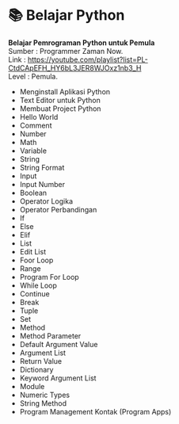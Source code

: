 # 📚 Belajar Python
**Belajar Pemrograman Python untuk Pemula**<br>
Sumber : Programmer Zaman Now.<br>
Link : https://youtube.com/playlist?list=PL-CtdCApEFH_HY6bL3JER8WJOxz1nb3_H<br>
Level : Pemula.

- Menginstall Aplikasi Python
- Text Editor untuk Python
- Membuat Project Python
- Hello World
- Comment
- Number
- Math
- Variable
- String
- String Format
- Input
- Input Number
- Boolean
- Operator Logika
- Operator Perbandingan
- If
- Else
- Elif
- List
- Edit List
- Foor Loop
- Range
- Program For Loop
- While Loop
- Continue
- Break
- Tuple
- Set
- Method
- Method Parameter
- Default Argument Value
- Argument List
- Return Value
- Dictionary
- Keyword Argument List
- Module
- Numeric Types
- String Method
- Program Management Kontak (Program Apps)
